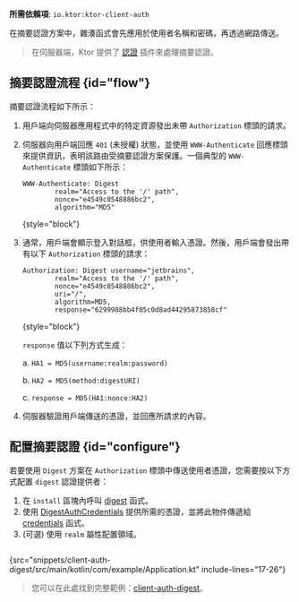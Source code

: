 [//]: # (title: Ktor 用戶端中的摘要認證)

<tldr>
<p>
<b>所需依賴項</b>: <code>io.ktor:ktor-client-auth</code>
</p>
<var name="example_name" value="client-auth-digest"/>
<include from="lib.topic" element-id="download_example"/>
</tldr>

在摘要認證方案中，雜湊函式會先應用於使用者名稱和密碼，再透過網路傳送。

> 在伺服器端，Ktor 提供了 [認證](server-digest-auth.md) 插件來處理摘要認證。

## 摘要認證流程 {id="flow"}

摘要認證流程如下所示：

1. 用戶端向伺服器應用程式中的特定資源發出未帶 `Authorization` 標頭的請求。
2. 伺服器向用戶端回應 `401` (未授權) 狀態，並使用 `WWW-Authenticate` 回應標頭來提供資訊，表明該路由受摘要認證方案保護。一個典型的 `WWW-Authenticate` 標頭如下所示：

   ```
   WWW-Authenticate: Digest
           realm="Access to the '/' path",
           nonce="e4549c0548886bc2",
           algorithm="MD5"
   ```
   {style="block"}

3. 通常，用戶端會顯示登入對話框，供使用者輸入憑證。然後，用戶端會發出帶有以下 `Authorization` 標頭的請求：

   ```
   Authorization: Digest username="jetbrains",
           realm="Access to the '/' path",
           nonce="e4549c0548886bc2",
           uri="/",
           algorithm=MD5,
           response="6299988bb4f05c0d8ad44295873858cf"
   ```
   {style="block"}

   `response` 值以下列方式生成：

   a. `HA1 = MD5(username:realm:password)`

   b. `HA2 = MD5(method:digestURI)`

   c. `response = MD5(HA1:nonce:HA2)`

4. 伺服器驗證用戶端傳送的憑證，並回應所請求的內容。

## 配置摘要認證 {id="configure"}

若要使用 `Digest` 方案在 `Authorization` 標頭中傳送使用者憑證，您需要按以下方式配置 `digest` 認證提供者：

1. 在 `install` 區塊內呼叫 [digest](https://api.ktor.io/ktor-client/ktor-client-plugins/ktor-client-auth/io.ktor.client.plugins.auth.providers/digest.html) 函式。
2. 使用 [DigestAuthCredentials](https://api.ktor.io/ktor-client/ktor-client-plugins/ktor-client-auth/io.ktor.client.plugins.auth.providers/-digest-auth-credentials/index.html) 提供所需的憑證，並將此物件傳遞給 [credentials](https://api.ktor.io/ktor-client/ktor-client-plugins/ktor-client-auth/io.ktor.client.plugins.auth.providers/-digest-auth-config/credentials.html) 函式。
3. (可選) 使用 `realm` 屬性配置領域。

```kotlin
```
{src="snippets/client-auth-digest/src/main/kotlin/com/example/Application.kt" include-lines="17-26"}

> 您可以在此處找到完整範例：[client-auth-digest](https://github.com/ktorio/ktor-documentation/tree/%ktor_version%/codeSnippets/snippets/client-auth-digest)。